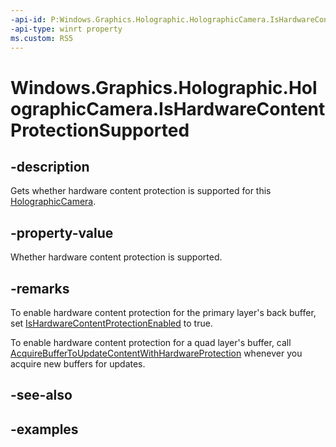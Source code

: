 ```yaml
---
-api-id: P:Windows.Graphics.Holographic.HolographicCamera.IsHardwareContentProtectionSupported
-api-type: winrt property
ms.custom: RS5
---
```


<!-- Property syntax.
public bool IsHardwareContentProtectionSupported { get; }
-->

# Windows.Graphics.Holographic.HolographicCamera.IsHardwareContentProtectionSupported

## -description
Gets whether hardware content protection is supported for this [HolographicCamera](holographiccamera.md).

## -property-value
Whether hardware content protection is supported.

## -remarks
To enable hardware content protection for the primary layer's back buffer, set [IsHardwareContentProtectionEnabled](holographiccamera_ishardwarecontentprotectionenabled.md) to true.

To enable hardware content protection for a quad layer's buffer, call [AcquireBufferToUpdateContentWithHardwareProtection](holographicquadlayerupdateparameters_acquirebuffertoupdatecontentwithhardwareprotection_809854092.md) whenever you acquire new buffers for updates.

## -see-also

## -examples

